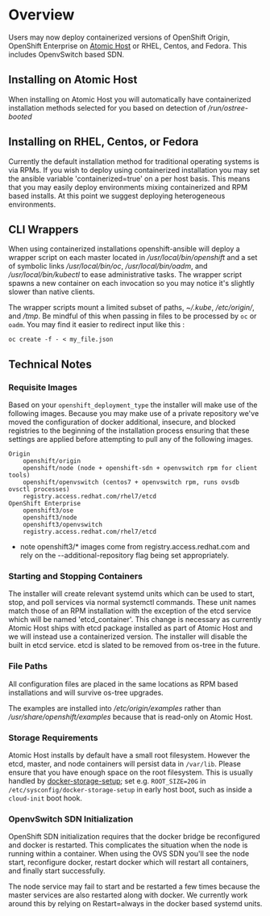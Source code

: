 # Overview

Users may now deploy containerized versions of OpenShift Origin, OpenShift
Enterprise on [Atomic Host](https://projectatomic.io) or RHEL, Centos, and
Fedora. This includes OpenvSwitch based SDN.


## Installing on Atomic Host

When installing on Atomic Host you will automatically have containerized
installation methods selected for you based on detection of _/run/ostree-booted_

## Installing on RHEL, Centos, or Fedora

Currently the default installation method for traditional operating systems is
via RPMs. If you wish to deploy using containerized installation you may set the
ansible variable 'containerized=true' on a per host basis. This means that you
may easily deploy environments mixing containerized and RPM based installs. At
this point we suggest deploying heterogeneous environments.

## CLI Wrappers

When using containerized installations openshift-ansible will deploy a wrapper
script on each master located in _/usr/local/bin/openshift_ and a set of
symbolic links _/usr/local/bin/oc_, _/usr/local/bin/oadm_, and
_/usr/local/bin/kubectl_ to ease administrative tasks. The wrapper script spawns
a new container on each invocation so you may notice it's slightly slower than
native clients.

The wrapper scripts mount a limited subset of paths, _~/.kube_, _/etc/origin/_,
and _/tmp_. Be mindful of this when passing in files to be processed by `oc` or
 `oadm`. You may find it easier to redirect input like this :

 `oc create -f - < my_file.json`

## Technical Notes

### Requisite Images

Based on your `openshift_deployment_type` the installer will make use of the following
images. Because you may make use of a private repository we've moved the
configuration of docker additional, insecure, and blocked registries to the
beginning of the installation process ensuring that these settings are applied
before attempting to pull any of the following images.

    Origin
        openshift/origin
        openshift/node (node + openshift-sdn + openvswitch rpm for client tools)
        openshift/openvswitch (centos7 + openvswitch rpm, runs ovsdb ovsctl processes)
        registry.access.redhat.com/rhel7/etcd
    OpenShift Enterprise
        openshift3/ose
        openshift3/node
        openshift3/openvswitch
        registry.access.redhat.com/rhel7/etcd

  * note openshift3/* images come from registry.access.redhat.com and
rely on the --additional-repository flag being set appropriately.

### Starting and Stopping Containers

The installer will create relevant systemd units which can be used to start,
stop, and poll services via normal systemctl commands. These unit names match
those of an RPM installation with the exception of the etcd service which will
be named 'etcd_container'. This change is necessary as currently Atomic Host
ships with etcd package installed as part of Atomic Host and we will instead use
a containerized version. The installer will disable the built in etcd service.
etcd is slated to be removed from os-tree in the future.

### File Paths

All configuration files are placed in the same locations as RPM based
installations and will survive os-tree upgrades.

The examples are installed into _/etc/origin/examples_ rather than
_/usr/share/openshift/examples_ because that is read-only on Atomic Host.


### Storage Requirements

Atomic Host installs by default have a small root filesystem. However
the etcd, master, and node containers will persist data in
`/var/lib`. Please ensure that you have enough space on the root
filesystem.  This is usually handled by
[docker-storage-setup](https://github.com/projectatomic/docker-storage-setup/);
set e.g. `ROOT_SIZE=20G` in `/etc/sysconfig/docker-storage-setup` in
early host boot, such as inside a `cloud-init` boot hook.

### OpenvSwitch SDN Initialization

OpenShift SDN initialization requires that the docker bridge be reconfigured and
docker is restarted. This complicates the situation when the node is running
within a container. When using the OVS SDN you'll see the node start,
reconfigure docker, restart docker which will restart all containers, and
finally start successfully.

The node service may fail to start and be restarted a few times because the
master services are also restarted along with docker. We currently work around
this by relying on Restart=always in the docker based systemd units.

